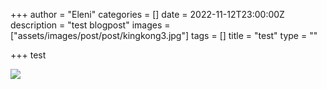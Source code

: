 +++
author = "Eleni"
categories = []
date = 2022-11-12T23:00:00Z
description = "test blogpost"
images = ["assets/images/post/post/kingkong3.jpg"]
tags = []
title = "test"
type = ""

+++
test

![](/images/post/kingkong3.jpg)